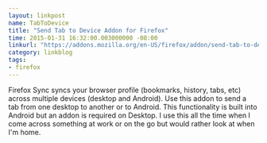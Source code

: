 ```yaml
---
layout: linkpost
name: TabToDevice
title: "Send Tab to Device Addon for Firefox"
time: 2015-01-31 16:32:00.003000000 -08:00
linkurl: "https://addons.mozilla.org/en-US/firefox/addon/send-tab-to-device/"
category: linkblog
tags:
- firefox
---
```


<p>Firefox Sync syncs your browser profile (bookmarks, history, tabs, etc) across multiple devices (desktop and Android). Use this addon to send a tab from one desktop to another or to Android. This functionality is built into Android but an addon is required on Desktop. I use this all the time when I come across something at work or on the go but would rather look at when I'm home.</p>
